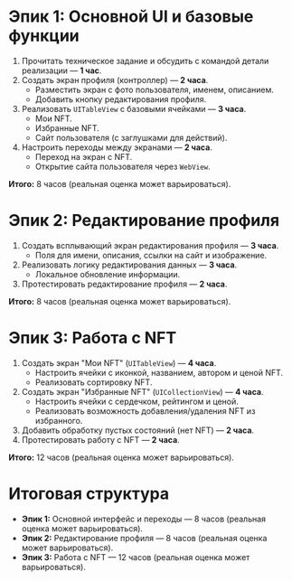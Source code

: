 # Эпик 1: Основной UI и базовые функции
1. Прочитать техническое задание и обсудить с командой детали реализации — **1 час**.
2. Создать экран профиля (контроллер) — **2 часа**.
   - Разместить экран с фото пользователя, именем, описанием.
   - Добавить кнопку редактирования профиля.
3. Реализовать `UITableView` с базовыми ячейками — **3 часа**.
   - Мои NFT.
   - Избранные NFT.
   - Сайт пользователя (с заглушками для действий).
4. Настроить переходы между экранами — **2 часа**.
   - Переход на экран с NFT.
   - Открытие сайта пользователя через `WebView`.

**Итого:** 8 часов (реальная оценка может варьироваться).

# Эпик 2: Редактирование профиля
1. Создать всплывающий экран редактирования профиля — **3 часа**.
   - Поля для имени, описания, ссылки на сайт и изображение.
2. Реализовать логику редактирования данных — **3 часа**.
   - Локальное обновление информации.
3. Протестировать редактирование профиля — **2 часа**.

**Итого:** 8 часов (реальная оценка может варьироваться).

# Эпик 3: Работа с NFT
1. Создать экран "Мои NFT" (`UITableView`) — **4 часа**.
   - Настроить ячейки с иконкой, названием, автором и ценой NFT.
   - Реализовать сортировку NFT.
2. Создать экран "Избранные NFT" (`UICollectionView`) — **4 часа**.
   - Настроить ячейки с сердечком, рейтингом и ценой.
   - Реализовать возможность добавления/удаления NFT из избранного.
3. Добавить обработку пустых состояний (нет NFT) — **2 часа**.
4. Протестировать работу с NFT — **2 часа**.

**Итого:** 12 часов (реальная оценка может варьироваться).

# Итоговая структура
- **Эпик 1:** Основной интерфейс и переходы — 8 часов (реальная оценка может варьироваться).
- **Эпик 2:** Редактирование профиля — 8 часов (реальная оценка может варьироваться).
- **Эпик 3:** Работа с NFT — 12 часов (реальная оценка может варьироваться).

